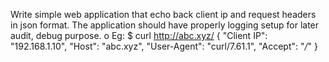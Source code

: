 Write simple web application that echo back client ip and request headers in json format.
The application should have properly logging setup for later audit, debug purpose.
o Eg:
$ curl http://abc.xyz/
{
 "Client IP": "192.168.1.10",
 "Host": "abc.xyz",
 "User-Agent": "curl/7.61.1",
 "Accept": "*/*"
}
